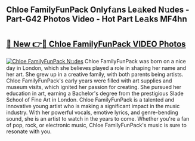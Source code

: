 ## Chloe FamilyFunPack Onlyf𝚊ns Le𝚊ked N𝚞des - Part-G42 Photos Video - Hot Part Le𝚊ks MF4hn

# <h2><a href="http://ab3658.deff.icu/?id=Chloe+FamilyFunPack">🔗 New 👉🔴 Chloe FamilyFunPack VIDEO Photos</a></h2>

[![Chloe FamilyFunPack N𝚞des](https://i.imgur.com/rIISA9y.gif)](http://ab3658.deff.icu/?id=Chloe+FamilyFunPack)
Chloe FamilyFunPack was born on a nice day in London, which she believes played a role in shaping her name and her art. She grew up in a creative family, with both parents being artists. Chloe FamilyFunPack's early years were filled with art supplies and museum visits, which ignited her passion for creating. She pursued her education in art, earning a Bachelor's degree from the prestigious Slade School of Fine Art in London. Chloe FamilyFunPack is a talented and innovative young artist who is making a significant impact in the music industry. With her powerful vocals, emotive lyrics, and genre-bending sound, she is an artist to watch in the years to come. Whether you're a fan of pop, rock, or electronic music, Chloe FamilyFunPack's music is sure to resonate with you.
